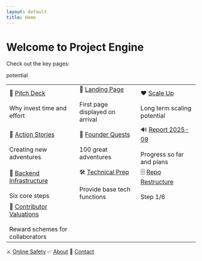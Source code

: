 ```yaml
---
layout: default
title: Home
---
```


# Welcome to Project Engine

Check out the key pages:

<table>
  <tr>
    <td>💚 <a href="https://innov8tor3.github.io/project-engine/pitch/pitch.html">Pitch Deck</a><br><br>Why invest time and effort</td>
    <td>💙 <a href="https://innov8tor3.github.io/project-engine/ops-hub/ops-hub.html">Landing Page</a><br><br>First page displayed on arrival</td>
    <td>❤ <a href="https://innov8tor3.github.io/project-engine/scale-up/scale-up.html">Scale Up</a><br><br>Long term scaling potential</td>
  </tr>
  <tr>
    <td>🚀 <a href="https://innov8tor3.github.io/project-engine/action-stories/action-stories.html">Action Stories</a><br><br>Creating new adventures</td>
    <td>🌱 <a href="https://innov8tor3.github.io/project-engine/founder-quests/founder-quest.html">Founder Quests</a><br><br>100 great adventures</td>
    <td>🔊 <a href="https://innov8tor3.github.io/project-engine/reports/report-2025-09/2025-09.html">Report 2025-09</a><br><br>Progress so far and plans</td>
  </tr>
  <tr>
    <td>🚜 <a href="https://innov8tor3.github.io/project-engine/reports/backend/infra.html">Backend Infrastructure</a><br><br>Six core steps</td>
    <td>🛠 <a href="https://innov8tor3.github.io/project-engine/dev-envt/dev-envt.html">Technical Prep</a><br><br>Provide base tech functions</td>
    <td>🗄 <a href="https://innov8tor3.github.io/project-engine/backend/repo-restructure/repo-restructure.html">Repo Restructure</a><br><br>Step 1/6</td>
  </tr>
  <tr>
    <td>🧮 <a href="https://innov8tor3.github.io/project-engine/contrib-valun/contrib-valun.html">Contributor Valuations</a><br><br>Reward schemes for collaborators</td>
    potential</td>
  </tr>
</table>


⚔ <a href="https://innov8tor3.github.io/project-engine/github-safety/github-safety.html">Online Safety</a> ✅ <a href="https://innov8tor3.github.io/project-engine/about/about.html">About</a> 🤳 [Contact](contact.md)
